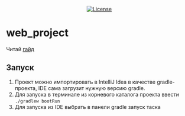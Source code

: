 <p align="center">
  <a href="https://github.com/NVIvanov/web_project/blob/master/LICENSE">
		<img src="https://img.shields.io/badge/license-MIT-blue.svg" alt="License"/>
	</a>
</p>

# web_project

Читай [гайд](CONTRIBUTORS.md)

## Запуск

1. Проект можно импортировать в IntelliJ Idea в качестве gradle-проекта, IDE сама загрузит нужную версию gradle.
2. Для запуска в терминале из корневого каталога проекта ввести `./gradlew bootRun`
3. Для запуска из IDE выбрать в панели gradle запуск таска
